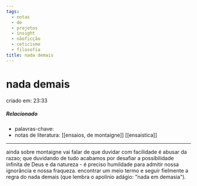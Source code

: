 ```yaml
---
tags:
  - notas
  - de
  - projetos
  - insight
  - nãoficção
  - ceticismo
  - filosofia
title: nada demais
---
```


# nada demais

criado em: 23:33

##### Relacionado

- palavras-chave:
- notas de literatura: [[ensaios, de montaigne]] [[ensaistica]]

---

ainda sobre montaigne vai falar de que duvidar com facilidade é abusar da razao; que duvidando de tudo acabamos por desafiar a possibilidade infinita de Deus e da natureza - é preciso humildade para admitir nossa ignorância e nossa fraqueza. encontrar um meio termo e seguir fielmente a regra do nada demais (que lembra o apolínio adágio: "nada em demasia").
